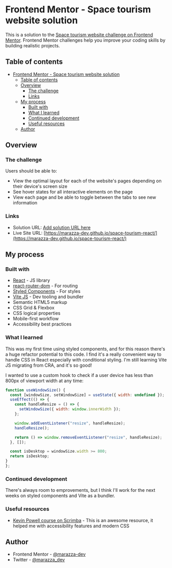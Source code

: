 # Frontend Mentor - Space tourism website solution

This is a solution to the [Space tourism website challenge on Frontend Mentor](https://www.frontendmentor.io/challenges/space-tourism-multipage-website-gRWj1URZ3). Frontend Mentor challenges help you improve your coding skills by building realistic projects.

## Table of contents

- [Frontend Mentor - Space tourism website solution](#frontend-mentor---space-tourism-website-solution)
  - [Table of contents](#table-of-contents)
  - [Overview](#overview)
    - [The challenge](#the-challenge)
    - [Links](#links)
  - [My process](#my-process)
    - [Built with](#built-with)
    - [What I learned](#what-i-learned)
    - [Continued development](#continued-development)
    - [Useful resources](#useful-resources)
  - [Author](#author)

## Overview

### The challenge

Users should be able to:

- View the optimal layout for each of the website's pages depending on their device's screen size
- See hover states for all interactive elements on the page
- View each page and be able to toggle between the tabs to see new information

### Links

- Solution URL: [Add solution URL here](https://your-solution-url.com)
- Live Site URL: [https://marazza-dev.github.io/space-tourism-react/](https://marazza-dev.github.io/space-tourism-react/)

## My process

### Built with

- [React](https://reactjs.org/) - JS library
- [react-router-dom](https://v5.reactrouter.com/) - For routing
- [Styled Components](https://styled-components.com/) - For styles
- [Vite JS](https://vitejs.dev/) - Dev tooling and bundler
- Semantic HTML5 markup
- CSS Grid & Flexbox
- CSS logical properties
- Mobile-first workflow
- Accessibility best practices

### What I learned

This was my first time using styled components, and for this reason there's a huge refactor potential to this code. I find it's a really convenient way to handle CSS in React especially with conditional styling.
I'm still learning Vite JS migrating from CRA, and it's so good!

I wanted to use a custom hook to check if a user device has less than 800px of viewport width at any time:

```jsx
function useWindowSize() {
  const [windowSize, setWindowSize] = useState({ width: undefined });
  useEffect(() => {
    const handleResize = () => {
      setWindowSize({ width: window.innerWidth });
    };

    window.addEventListener("resize", handleResize);
    handleResize();

    return () => window.removeEventListener("resize", handleResize);
  }, []);

  const isDesktop = windowSize.width >= 800;
  return isDesktop;
}
};
```

### Continued development

There's always room to emprovements, but I think I'll work for the next weeks on styled components and Vite as a bundler.

### Useful resources

- [Kevin Powell course on Scrimba](https://scrimba.com/learn/spacetravel) - This is an awesome resource, it helped me with accessibility features and modern CSS

## Author

- Frontend Mentor - [@marazza-dev](https://www.frontendmentor.io/profile/marazza-dev)
- Twitter - [@marazza_dev](https://www.twitter.com/marazza_dev)
